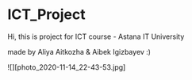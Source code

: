 # ICT_Project 
Hi, this is project for ICT course - Astana IT University

made by Aliya Aitkozha & Aibek Igizbayev :)


![][photo_2020-11-14_22-43-53.jpg]
